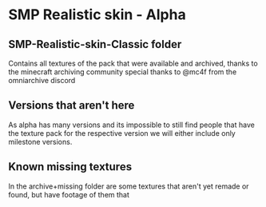 # SMP Realistic skin - Alpha
## SMP-Realistic-skin-Classic folder
Contains all textures of the pack that were available and archived, thanks to the minecraft archiving community special thanks to @mc4f from the omniarchive discord

## Versions that aren't here
As alpha has many versions and its impossible to still find people that have the texture pack for the respective version
we will either include only milestone versions.

## Known missing textures
In the archive+missing folder are some textures that aren't yet remade or found, but have footage of them that